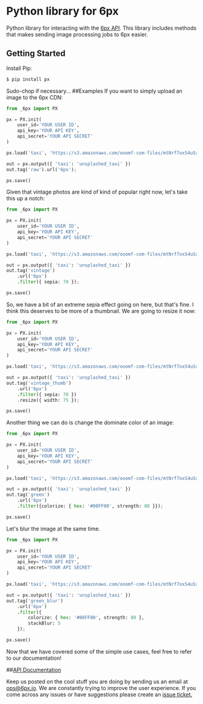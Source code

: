 Python library for 6px
======================

Python library for interacting with the [6px API](http://6px.io). This library includes methods that makes sending image processing jobs to 6px easier.

## Getting Started

Install Pip:
```bash
$ pip install px
```
Sudo-chop if necessary...
##Examples
If you want to simply upload an image to the 6px CDN:
```python
from _6px import PX

px = PX.init(
    user_id='YOUR USER ID',
    api_key='YOUR API KEY',
    api_secret='YOUR API SECRET'
)

px.load('taxi', 'https://s3.amazonaws.com/ooomf-com-files/mtNrf7oxS4uSxTzMBWfQ_DSC_0043.jpg')

out = px.output({ 'taxi': 'unsplashed_taxi' })
out.tag('raw').url('6px');

px.save()
```

Given that vintage photos are kind of kind of popular right now, let's take this up a notch:
```python
from _6px import PX

px = PX.init(
	user_id='YOUR USER ID',
	api_key='YOUR API KEY',
	api_secret='YOUR API SECRET'
)

px.load('taxi', 'https://s3.amazonaws.com/ooomf-com-files/mtNrf7oxS4uSxTzMBWfQ_DSC_0043.jpg')

out = px.output({ 'taxi': 'unsplashed_taxi' })
out.tag('vintage')
	.url('6px')
	.filter({ sepia: 70 });

px.save()
```
So, we have a bit of an extreme sepia effect going on here, but that's fine.  I think this deserves to be more of a thumbnail.  We are going to resize it now:
```python
from _6px import PX

px = PX.init(
	user_id='YOUR USER ID',
	api_key='YOUR API KEY',
	api_secret='YOUR API SECRET'
)

px.load('taxi', 'https://s3.amazonaws.com/ooomf-com-files/mtNrf7oxS4uSxTzMBWfQ_DSC_0043.jpg')

out = px.output({ 'taxi': 'unsplashed_taxi' })
out.tag('vintage_thumb')
	.url('6px')
	.filter({ sepia: 70 })
	.resize({ width: 75 });

px.save()
```
Another thing we can do is change the dominate color of an image:
```python
from _6px import PX

px = PX.init(
	user_id='YOUR USER ID',
	api_key='YOUR API KEY',
	api_secret='YOUR API SECRET'
)

px.load('taxi', 'https://s3.amazonaws.com/ooomf-com-files/mtNrf7oxS4uSxTzMBWfQ_DSC_0043.jpg')

out = px.output({ 'taxi': 'unsplashed_taxi' })
out.tag('green')
	.url('6px')
	.filter({colorize: { hex: '#00FF00', strength: 80 }});

px.save()
```
Let's blur the image at the same time.
```python
from _6px import PX

px = PX.init(
	user_id='YOUR USER ID',
	api_key='YOUR API KEY',
	api_secret='YOUR API SECRET'
)

px.load('taxi', 'https://s3.amazonaws.com/ooomf-com-files/mtNrf7oxS4uSxTzMBWfQ_DSC_0043.jpg')

out = px.output({ 'taxi': 'unsplashed_taxi' })
out.tag('green_blur')
	.url('6px')
	.filter({
		colorize: { hex: '#00FF00', strength: 80 },
		stackBlur: 5
	});

px.save()
```
Now that we have covered some of the simple use cases, feel free to refer to our documentation!

##[API Documentation](https://github.com/6px-io/6px-api-docs)

Keep us posted on the cool stuff you are doing by sending us an email at <ops@6px.io>. We are constantly trying to improve the user experience. If you come across any issues or have suggestions please create an [issue ticket.](https://github.com/6px-io/6px-python/issues)
